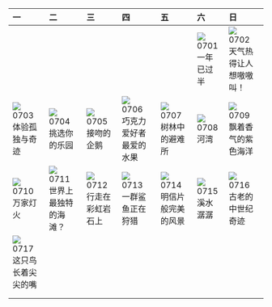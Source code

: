 | 一                                                                                                                                                                                                                  | 二                                                                                                                                                                             | 三                                                                                                                                                                            | 四                                                                                                                                                                           | 五                                                                                                                                                                                        | 六                                                                                                                                                                      | 日                                                                                                                                                                                  |
|:-------------------------------------------------------------------------------------------------------------------------------------------------------------------------------------------------------------------|:------------------------------------------------------------------------------------------------------------------------------------------------------------------------------|:-----------------------------------------------------------------------------------------------------------------------------------------------------------------------------|:----------------------------------------------------------------------------------------------------------------------------------------------------------------------------|:-----------------------------------------------------------------------------------------------------------------------------------------------------------------------------------------|:-----------------------------------------------------------------------------------------------------------------------------------------------------------------------|:-----------------------------------------------------------------------------------------------------------------------------------------------------------------------------------|
|                                                                                                                                                                                                                    |                                                                                                                                                                               |                                                                                                                                                                              |                                                                                                                                                                             |                                                                                                                                                                                          | [![](https://www.bing.com//th?id=OHR.HalfwayBoats_ZH-CN3563044251_320x240.jpg)](https://www.bing.com//th?id=OHR.HalfwayBoats_ZH-CN3563044251_UHD.jpg)<br>0701<br>一年已过半 | [![](https://www.bing.com//th?id=OHR.CoyoteBanff_ZH-CN4183627255_320x240.jpg)](https://www.bing.com//th?id=OHR.CoyoteBanff_ZH-CN4183627255_UHD.jpg)<br>0702<br>天气热得让人想嗷嗷叫！         |
| [![](https://www.bing.com//th?id=OHR.GrasslandsNationalParkSaskachewan_ZH-CN6530285883_320x240.jpg)](https://www.bing.com//th?id=OHR.GrasslandsNationalParkSaskachewan_ZH-CN6530285883_UHD.jpg)<br>0703<br>体验孤独与奇迹 | [![](https://www.bing.com//th?id=OHR.CorfuBeach_ZH-CN8660068587_320x240.jpg)](https://www.bing.com//th?id=OHR.CorfuBeach_ZH-CN8660068587_UHD.jpg)<br>0704<br>挑选你的乐园           | [![](https://www.bing.com//th?id=OHR.KissingPenguins_ZH-CN5449471262_320x240.jpg)](https://www.bing.com//th?id=OHR.KissingPenguins_ZH-CN5449471262_UHD.jpg)<br>0705<br>接吻的企鹅 | [![](https://www.bing.com//th?id=OHR.CocoaPods_ZH-CN6192387360_320x240.jpg)](https://www.bing.com//th?id=OHR.CocoaPods_ZH-CN6192387360_UHD.jpg)<br>0706<br>巧克力爱好者最爱的水果      | [![](https://www.bing.com//th?id=OHR.CooperChapel_ZH-CN1150924688_320x240.jpg)](https://www.bing.com//th?id=OHR.CooperChapel_ZH-CN1150924688_UHD.jpg)<br>0707<br>树林中的避难所                 | [![](https://www.bing.com//th?id=OHR.MoselleRiver_ZH-CN1283415242_320x240.jpg)](https://www.bing.com//th?id=OHR.MoselleRiver_ZH-CN1283415242_UHD.jpg)<br>0708<br>河湾    | [![](https://www.bing.com//th?id=OHR.SomersetLavender_ZH-CN5823464763_320x240.jpg)](https://www.bing.com//th?id=OHR.SomersetLavender_ZH-CN5823464763_UHD.jpg)<br>0709<br>飘着香气的紫色海洋 |
| [![](https://www.bing.com//th?id=OHR.WorldPopDay_ZH-CN7074706912_320x240.jpg)](https://www.bing.com//th?id=OHR.WorldPopDay_ZH-CN7074706912_UHD.jpg)<br>0710<br>万家灯火                                                | [![](https://www.bing.com/th?id=OHR.NakupendaBeach_ZH-CN7913805608_320x240.jpg)](https://www.bing.com/th?id=OHR.NakupendaBeach_ZH-CN7913805608_UHD.jpg)<br>0711<br>世界上最独特的海滩？ | [![](https://www.bing.com/th?id=OHR.ZhangyeGeopark_ZH-CN1045536243_320x240.jpg)](https://www.bing.com/th?id=OHR.ZhangyeGeopark_ZH-CN1045536243_UHD.jpg)<br>0712<br>行走在彩虹岩石上  | [![](https://www.bing.com/th?id=OHR.BlacktipSharks_ZH-CN6532659465_320x240.jpg)](https://www.bing.com/th?id=OHR.BlacktipSharks_ZH-CN6532659465_UHD.jpg)<br>0713<br>一群鲨鱼正在狩猎 | [![](https://www.bing.com/th?id=OHR.CastelmazzanoSunrise_ZH-CN6733875019_320x240.jpg)](https://www.bing.com/th?id=OHR.CastelmazzanoSunrise_ZH-CN6733875019_UHD.jpg)<br>0714<br>明信片般完美的风景 | [![](https://www.bing.com/th?id=OHR.BearHoleBrook_ZH-CN6855885557_320x240.jpg)](https://www.bing.com/th?id=OHR.BearHoleBrook_ZH-CN6855885557_UHD.jpg)<br>0715<br>溪水潺潺  | [![](https://www.bing.com/th?id=OHR.CavanCastle_ZH-CN7109317900_320x240.jpg)](https://www.bing.com/th?id=OHR.CavanCastle_ZH-CN7109317900_UHD.jpg)<br>0716<br>古老的中世纪奇迹              |
| [![](https://www.bing.com/th?id=OHR.BucerosBicornis_ZH-CN7795050230_320x240.jpg)](https://www.bing.com/th?id=OHR.BucerosBicornis_ZH-CN7795050230_UHD.jpg)<br>0717<br>这只鸟长着尖尖的嘴                                     |                                                                                                                                                                               |                                                                                                                                                                              |                                                                                                                                                                             |                                                                                                                                                                                          |                                                                                                                                                                        |                                                                                                                                                                                    |
|                                                                                                                                                                                                                    |                                                                                                                                                                               |                                                                                                                                                                              |                                                                                                                                                                             |                                                                                                                                                                                          |                                                                                                                                                                        |                                                                                                                                                                                    |
|                                                                                                                                                                                                                    |                                                                                                                                                                               |                                                                                                                                                                              |                                                                                                                                                                             |                                                                                                                                                                                          |                                                                                                                                                                        |                                                                                                                                                                                    |